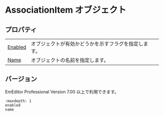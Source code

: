 # AssociationItem オブジェクト

## プロパティ

|     |     |
| --- | --- |
| [Enabled](enabled) | オブジェクトが有効かどうかを示すフラグを指定します。 |
| [Name](name) | オブジェクトの名前を指定します。 |

## バージョン

EmEditor Professional Version 7.00 以上で利用できます。


```{toctree}
:maxdepth: 1
enabled
name
```
